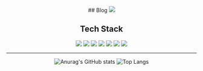 <div align="center">
 ## Blog
<a href="https://heahgo.tistory.com/"><img src="https://img.shields.io/badge/tistory-000000?style=for-the-badge&logo=tistory&logoColor=white"></a>

## Tech Stack 
<img src="https://img.shields.io/badge/C-A8B9CC?style=for-the-badge&logo=c&logoColor=white"> <img src="https://img.shields.io/badge/C++-00599C?style=for-the-badge&logo=cplusplus&logoColor=white"> 
<img src="https://img.shields.io/badge/Python-3776AB?style=for-the-badge&logo=Python&logoColor=white"> 
<img src="https://img.shields.io/badge/Linux-FCC624?style=for-the-badge&logo=linux&logoColor=white">
<img src="https://img.shields.io/badge/CMake-064F8C?style=for-the-badge&logo=cmake&logoColor=white">
<img src="https://img.shields.io/badge/github-181717?style=for-the-badge&logo=github&logoColor=white">
<img src="https://img.shields.io/badge/vscode-007ACC?style=for-the-badge&logo=visualstudiocode&logoColor=white">
<hr>

![Anurag's GitHub stats](https://github-readme-stats.vercel.app/api?username=heahgo&show_icons=true&theme=radical) ![Top Langs](https://github-readme-stats.vercel.app/api/top-langs/?username=heahgo&theme=onedark)


</div>

